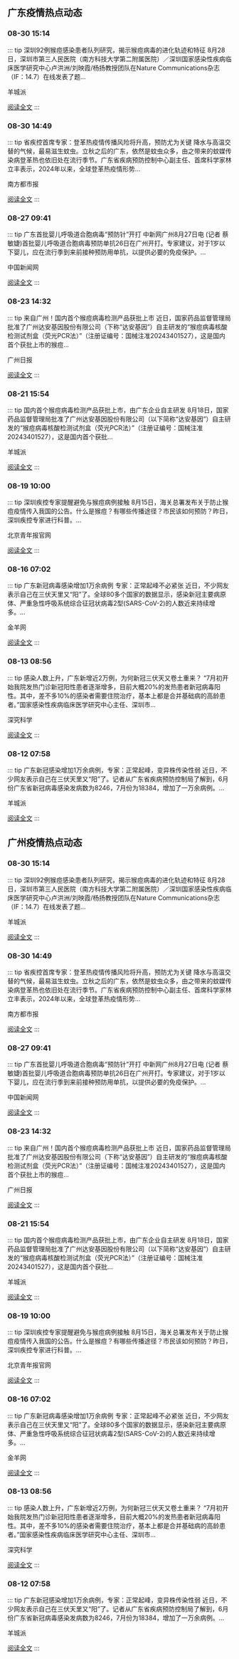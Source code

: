 
## 广东疫情热点动态

  
### 08-30 15:14
::: tip 深圳92例猴痘感染患者队列研究，揭示猴痘病毒的进化轨迹和特征
8月28日，深圳市第三人民医院（南方科技大学第二附属医院）／深圳国家感染性疾病临床医学研究中心卢洪洲/刘映霞/杨扬教授团队在Nature Communications杂志（IF：14.7）在线发表了题...

羊城派

[阅读全文](https://view.inews.qq.com/a/20240830A05NAV00?uid=101705948131&chlid=_qqnews_custom_search_pictext)
:::

### 08-30 14:49
::: tip 省疾控首席专家：登革热疫情传播风险将升高，预防尤为关键
降水与高温交替的气候，最易滋生蚊虫。立秋之后的广东，依然是蚊虫众多，由之带来的蚊媒传染病登革热也依旧处在流行季节。广东省疾病预防控制中心副主任、首席科学家林立丰表示，2024年以来，全球登革热疫情形势...

南方都市报

[阅读全文](https://view.inews.qq.com/a/20240830A05ETW00?uid=101705948131&chlid=_qqnews_custom_search_pictext)
:::

### 08-27 09:41
::: tip 广东首批婴儿呼吸道合胞病毒“预防针”开打
中新网广州8月27日电 (记者 蔡敏婕)首批婴儿呼吸道合胞病毒预防单抗26日在广州开打。专家建议，对于1岁以下婴儿，应在流行季到来前接种预防用单抗，以提供必要的免疫保护。...

中国新闻网

[阅读全文](https://view.inews.qq.com/a/20240827A01SXF00?uid=101705948131&chlid=_qqnews_custom_search_pictext)
:::

### 08-23 14:32
::: tip 来自广州！国内首个猴痘病毒检测产品获批上市
近日，国家药品监督管理局批准了广州达安基因股份有限公司（下称“达安基因”）自主研发的“猴痘病毒核酸检测试剂盒（荧光PCR法）”（注册证编号：国械注准20243401527），这是国内首个获批上市的猴痘...

广州日报

[阅读全文](https://view.inews.qq.com/a/20240823A050DB00?uid=101705948131&chlid=_qqnews_custom_search_pictext)
:::

### 08-21 15:54
::: tip 国内首个猴痘病毒检测产品获批上市，由广东企业自主研发
8月18日，国家药品监督管理局批准了广州达安基因股份有限公司（以下简称“达安基因”）自主研发的“猴痘病毒核酸检测试剂盒（荧光PCR法）”（注册证编号：国械注准20243401527），这是国内首个获批...

羊城派

[阅读全文](https://view.inews.qq.com/a/20240821A05L4900?uid=101705948131&chlid=_qqnews_custom_search_pictext)
:::

### 08-19 10:00
::: tip 深圳疾控专家提醒避免与猴痘病例接触
8月15日，海关总署发布关于防止猴痘疫情传入我国的公告。什么是猴痘？有哪些传播途径？市民该如何预防？昨日，深圳疾控专家进行科普。...

北京青年报官网

[阅读全文](https://view.inews.qq.com/a/20240819A01RXO00?uid=101705948131&chlid=_qqnews_custom_search_pictext)
:::

### 08-16 07:02
::: tip 广东新冠病毒感染增加1万余病例 专家：正常起峰不必紧张
近日，不少网友表示自己在三伏天里又“阳”了。全球80多个国家的数据显示，感染新冠主要病原体、严重急性呼吸系统综合征冠状病毒2型(SARS-CoV-2)的人数近来持续增多。...

金羊网

[阅读全文](https://view.inews.qq.com/a/20240816A00Q6T00?uid=101705948131&chlid=_qqnews_custom_search_pictext)
:::

### 08-13 08:56
::: tip 感染人数上升，广东新增近2万例，为何新冠三伏天又卷土重来？
“7月初开始我院发热门诊新冠阳性患者逐渐增多，目前大概20%的发热患者新冠病毒阳性。其中，差不多10%的感染者需要住院治疗，基本上都是合并基础病的高龄患者。”国家感染性疾病临床医学研究中心主任、深圳市...

深究科学

[阅读全文](https://view.inews.qq.com/a/20240813A01DUY00?uid=101705948131&chlid=_qqnews_custom_search_pictext)
:::

### 08-12 07:58
::: tip 广东新冠感染增加1万余病例，专家：正常起峰，变异株传染性弱
近日，不少网友表示自己在三伏天里又“阳”了。记者从广东省疾病预防控制局了解到，6月份广东省新冠病毒感染发病数为8246，7月份为18384，增加了一万余病例。...

羊城派

[阅读全文](https://view.inews.qq.com/a/20240811A039AR00?uid=101705948131&chlid=_qqnews_custom_search_pictext)
:::


## 广州疫情热点动态

  
### 08-30 15:14
::: tip 深圳92例猴痘感染患者队列研究，揭示猴痘病毒的进化轨迹和特征
8月28日，深圳市第三人民医院（南方科技大学第二附属医院）／深圳国家感染性疾病临床医学研究中心卢洪洲/刘映霞/杨扬教授团队在Nature Communications杂志（IF：14.7）在线发表了题...

羊城派

[阅读全文](https://view.inews.qq.com/a/20240830A05NAV00?uid=101705948131&chlid=_qqnews_custom_search_pictext)
:::

### 08-30 14:49
::: tip 省疾控首席专家：登革热疫情传播风险将升高，预防尤为关键
降水与高温交替的气候，最易滋生蚊虫。立秋之后的广东，依然是蚊虫众多，由之带来的蚊媒传染病登革热也依旧处在流行季节。广东省疾病预防控制中心副主任、首席科学家林立丰表示，2024年以来，全球登革热疫情形势...

南方都市报

[阅读全文](https://view.inews.qq.com/a/20240830A05ETW00?uid=101705948131&chlid=_qqnews_custom_search_pictext)
:::

### 08-27 09:41
::: tip 广东首批婴儿呼吸道合胞病毒“预防针”开打
中新网广州8月27日电 (记者 蔡敏婕)首批婴儿呼吸道合胞病毒预防单抗26日在广州开打。专家建议，对于1岁以下婴儿，应在流行季到来前接种预防用单抗，以提供必要的免疫保护。...

中国新闻网

[阅读全文](https://view.inews.qq.com/a/20240827A01SXF00?uid=101705948131&chlid=_qqnews_custom_search_pictext)
:::

### 08-23 14:32
::: tip 来自广州！国内首个猴痘病毒检测产品获批上市
近日，国家药品监督管理局批准了广州达安基因股份有限公司（下称“达安基因”）自主研发的“猴痘病毒核酸检测试剂盒（荧光PCR法）”（注册证编号：国械注准20243401527），这是国内首个获批上市的猴痘...

广州日报

[阅读全文](https://view.inews.qq.com/a/20240823A050DB00?uid=101705948131&chlid=_qqnews_custom_search_pictext)
:::

### 08-21 15:54
::: tip 国内首个猴痘病毒检测产品获批上市，由广东企业自主研发
8月18日，国家药品监督管理局批准了广州达安基因股份有限公司（以下简称“达安基因”）自主研发的“猴痘病毒核酸检测试剂盒（荧光PCR法）”（注册证编号：国械注准20243401527），这是国内首个获批...

羊城派

[阅读全文](https://view.inews.qq.com/a/20240821A05L4900?uid=101705948131&chlid=_qqnews_custom_search_pictext)
:::

### 08-19 10:00
::: tip 深圳疾控专家提醒避免与猴痘病例接触
8月15日，海关总署发布关于防止猴痘疫情传入我国的公告。什么是猴痘？有哪些传播途径？市民该如何预防？昨日，深圳疾控专家进行科普。...

北京青年报官网

[阅读全文](https://view.inews.qq.com/a/20240819A01RXO00?uid=101705948131&chlid=_qqnews_custom_search_pictext)
:::

### 08-16 07:02
::: tip 广东新冠病毒感染增加1万余病例 专家：正常起峰不必紧张
近日，不少网友表示自己在三伏天里又“阳”了。全球80多个国家的数据显示，感染新冠主要病原体、严重急性呼吸系统综合征冠状病毒2型(SARS-CoV-2)的人数近来持续增多。...

金羊网

[阅读全文](https://view.inews.qq.com/a/20240816A00Q6T00?uid=101705948131&chlid=_qqnews_custom_search_pictext)
:::

### 08-13 08:56
::: tip 感染人数上升，广东新增近2万例，为何新冠三伏天又卷土重来？
“7月初开始我院发热门诊新冠阳性患者逐渐增多，目前大概20%的发热患者新冠病毒阳性。其中，差不多10%的感染者需要住院治疗，基本上都是合并基础病的高龄患者。”国家感染性疾病临床医学研究中心主任、深圳市...

深究科学

[阅读全文](https://view.inews.qq.com/a/20240813A01DUY00?uid=101705948131&chlid=_qqnews_custom_search_pictext)
:::

### 08-12 07:58
::: tip 广东新冠感染增加1万余病例，专家：正常起峰，变异株传染性弱
近日，不少网友表示自己在三伏天里又“阳”了。记者从广东省疾病预防控制局了解到，6月份广东省新冠病毒感染发病数为8246，7月份为18384，增加了一万余病例。...

羊城派

[阅读全文](https://view.inews.qq.com/a/20240811A039AR00?uid=101705948131&chlid=_qqnews_custom_search_pictext)
:::

